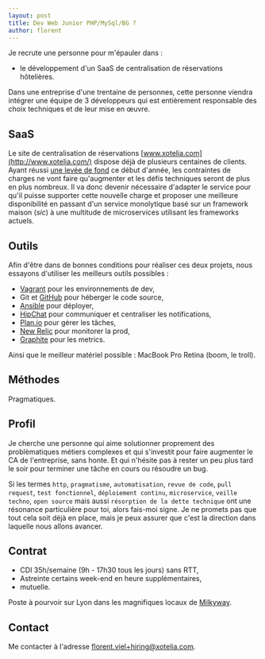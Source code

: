 ```yaml
---
layout: post
title: Dev Web Junior PHP/MySql/BG ?
author: florent
---
```


Je recrute une personne pour m'épauler dans :

* le développement d'un SaaS de centralisation de réservations hôtelières.

Dans une entreprise d'une trentaine de personnes, cette personne viendra intégrer une équipe de 3 développeurs qui est entièrement responsable des choix techniques et de leur mise en œuvre.

## SaaS

Le site de centralisation de réservations [www.xotelia.com](http://www.xotelia.com/) dispose déjà de plusieurs centaines de clients. Ayant réussi [une levée de fond](http://frenchweb.fr/grenoble-xotelia-leve-13-million-deuros-pour-aider-les-petits-hotels-a-gerer-les-reservations-web/186520) ce début d'année, les contraintes de charges ne vont faire qu'augmenter et les défis techniques seront de plus en plus nombreux. Il va donc devenir nécessaire d'adapter le service pour qu'il puisse supporter cette nouvelle charge et proposer une meilleure disponibilité en passant d'un service monolytique basé sur un framework maison (*sic*) à une multitude de microservices utilisant les frameworks actuels.

## Outils

Afin d'être dans de bonnes conditions pour réaliser ces deux projets, nous essayons d'utiliser les meilleurs outils possibles :

* [Vagrant](http://www.vagrantup.com/) pour les environnements de dev,
* Git et [GitHub](https://github.com/Xotelia) pour héberger le code source,
* [Ansible](http://www.ansible.com/home) pour déployer,
* [HipChat](https://www.hipchat.com/) pour communiquer et centraliser les notifications,
* [Plan.io](https://plan.io/) pour gérer les tâches,
* [New Relic](http://newrelic.com/) pour monitorer la prod,
* [Graphite](http://graphite.wikidot.com/) pour les metrics.

Ainsi que le meilleur matériel possible : MacBook Pro Retina (boom, le troll).

## Méthodes

Pragmatiques.

## Profil

Je cherche une personne qui aime solutionner proprement des problèmatiques métiers complexes et qui s'investit pour faire augmenter le CA de l'entreprise, sans honte. Et qui n'hésite pas à rester un peu plus tard le soir pour terminer une tâche en cours ou résoudre un bug.

Si les termes `http`, `pragmatisme`, `automatisation`, `revue de code`, `pull request`, `test fonctionnel`, `déploiement continu`, `microservice`, `veille techno`, `open source` mais aussi `résorption de la dette technique` ont une résonance particulière pour toi, alors fais-moi signe. Je ne promets pas que tout cela soit déjà en place, mais je peux assurer que c'est la direction dans laquelle nous allons avancer.

## Contrat

* CDI 35h/semaine (9h - 17h30 tous les jours) sans RTT,
* Astreinte certains week-end en heure supplémentaires,
* mutuelle.

Poste à pourvoir sur Lyon dans les magnifiques locaux de [Milkyway](https://goo.gl/maps/Hcyvl).

## Contact

Me contacter à l'adresse florent.viel+hiring@xotelia.com.
